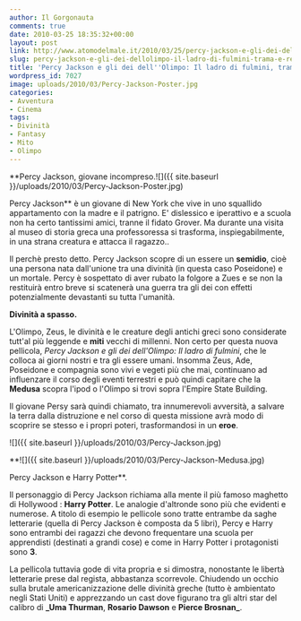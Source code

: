 ```yaml
---
author: Il Gorgonauta
comments: true
date: 2010-03-25 18:35:32+00:00
layout: post
link: http://www.atomodelmale.it/2010/03/25/percy-jackson-e-gli-dei-dellolimpo-il-ladro-di-fulmini-trama-e-recensione/
slug: percy-jackson-e-gli-dei-dellolimpo-il-ladro-di-fulmini-trama-e-recensione
title: 'Percy Jackson e gli dei dell''Olimpo: Il ladro di fulmini, trama e recensione.'
wordpress_id: 7027
image: uploads/2010/03/Percy-Jackson-Poster.jpg
categories:
- Avventura
- Cinema
tags:
- Divinità
- Fantasy
- Mito
- Olimpo
---
```


**Percy Jackson, giovane incompreso.![]({{ site.baseurl }}/uploads/2010/03/Percy-Jackson-Poster.jpg)

 Percy Jackson** è un giovane di New York che vive in uno squallido appartamento con la madre e il patrigno. E' dislessico e iperattivo e a scuola non ha certo tantissimi amici, tranne il fidato Grover. Ma durante una visita al museo di storia greca una professoressa si trasforma, inspiegabilmente, in una strana creatura e attacca il ragazzo..

Il perchè presto detto. Percy Jackson scopre di un essere un **semidio**, cioè una persona nata dall'unione tra una divinità (in questa caso Poseidone) e un mortale. Percy è sospettato di aver rubato la folgore a Zues e se non la restituirà entro breve si scatenerà una guerra tra gli dei con effetti potenzialmente devastanti su tutta l'umanità.

**Divinità a spasso.**

L'Olimpo, Zeus, le divinità e le creature degli antichi greci sono considerate tutt'al più leggende e **miti** vecchi di millenni. Non certo per questa nuova pellicola, _Percy Jackson e gli dei dell'Olimpo: Il ladro di fulmini_, che le colloca ai giorni nostri e tra gli essere umani. Insomma Zeus, Ade, Poseidone e compagnia sono vivi e vegeti più che mai, continuano ad influenzare il corso degli eventi terrestri e può quindi capitare che la **Medusa** scopra l'ipod o l'Olimpo si  trovi sopra l'Empire State Building.

Il giovane Persy sarà quindi chiamato, tra innumerevoli avversità, a salvare la terra dalla distruzione e nel corso di questa missione avrà modo di scoprire se stesso e i propri poteri, trasformandosi in un **eroe**.

![]({{ site.baseurl }}/uploads/2010/03/Percy-Jackson.jpg)

**![]({{ site.baseurl }}/uploads/2010/03/Percy-Jackson-Medusa.jpg)

Percy Jackson e Harry Potter**.

Il personaggio di Percy Jackson richiama alla mente il più famoso maghetto di Hollywood : **Harry Potter**. Le analogie d'altronde sono più che evidenti e numerose. A titolo di esempio le pellicole sono tratte entrambe da saghe letterarie (quella di Percy Jackson è composta da 5 libri), Percy e Harry sono entrambi dei ragazzi che devono frequentare una scuola per apprendisti (destinati a grandi cose) e come in Harry Potter i protagonisti sono **3**.

La pellicola tuttavia gode di vita propria e si dimostra, nonostante le libertà letterarie prese dal regista, abbastanza scorrevole. Chiudendo un occhio sulla brutale americanizzazione delle divinità greche (tutto è ambientato negli Stati Uniti) e apprezzando un cast dove figurano tra gli altri star del calibro di **_Uma Thurman**, **Rosario Dawson** e **Pierce Brosnan_**.
